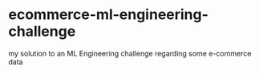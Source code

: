 # ecommerce-ml-engineering-challenge
my solution to an ML Engineering challenge regarding some e-commerce data
